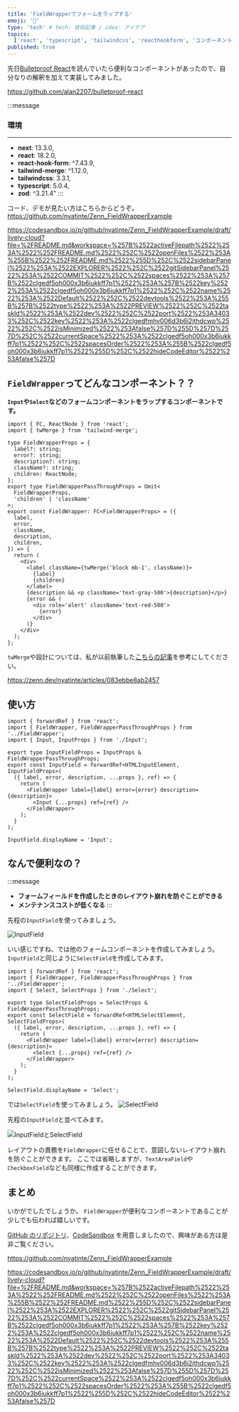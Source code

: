```yaml
---
title: 'FieldWrapperでフォームをラップする'
emoji: '🎁'
type: 'tech' # tech: 技術記事 / idea: アイデア
topics:
  ['react', 'typescript', 'tailwindcss', 'reacthookform', 'コンポーネント設計']
published: true
---
```


先日[Bulletproof React](https://github.com/alan2207/bulletproof-react)を読んでいたら便利なコンポーネントがあったので、自分なりの解釈を加えて実装してみました。

https://github.com/alan2207/bulletproof-react

:::message

### 環境

---

- **next**: 13.3.0,
- **react**: 18.2.0,
- **react-hook-form**: ^7.43.9,
- **tailwind-merge**: ^1.12.0,
- **tailwindcss**: 3.3.1,
- **typescript**: 5.0.4,
- **zod**: ^3.21.4"
  :::

コード、デモが見たい方はこちらからどうぞ。
https://github.com/nyatinte/Zenn_FieldWrapperExample

https://codesandbox.io/p/github/nyatinte/Zenn_FieldWrapperExample/draft/lively-cloud?file=%2FREADME.md&workspace=%257B%2522activeFilepath%2522%253A%2522%252FREADME.md%2522%252C%2522openFiles%2522%253A%255B%2522%252FREADME.md%2522%255D%252C%2522sidebarPanel%2522%253A%2522EXPLORER%2522%252C%2522gitSidebarPanel%2522%253A%2522COMMIT%2522%252C%2522spaces%2522%253A%257B%2522clgedf5oh000x3b6iukkff7p1%2522%253A%257B%2522key%2522%253A%2522clgedf5oh000x3b6iukkff7p1%2522%252C%2522name%2522%253A%2522Default%2522%252C%2522devtools%2522%253A%255B%257B%2522type%2522%253A%2522PREVIEW%2522%252C%2522taskId%2522%253A%2522dev%2522%252C%2522port%2522%253A34033%252C%2522key%2522%253A%2522clgedfmhv006d3b6i2jthdcwp%2522%252C%2522isMinimized%2522%253Afalse%257D%255D%257D%257D%252C%2522currentSpace%2522%253A%2522clgedf5oh000x3b6iukkff7p1%2522%252C%2522spacesOrder%2522%253A%255B%2522clgedf5oh000x3b6iukkff7p1%2522%255D%252C%2522hideCodeEditor%2522%253Afalse%257D

## `FieldWrapper`ってどんなコンポーネント？？

**`Input`や`Select`などのフォームコンポーネントをラップするコンポーネントです。**

```tsx:FieldWrapper.tsx
import { FC, ReactNode } from 'react';
import { twMerge } from 'tailwind-merge';

type FieldWrapperProps = {
  label?: string;
  error?: string;
  description?: string;
  className?: string;
  children: ReactNode;
};
export type FieldWrapperPassThroughProps = Omit<
  FieldWrapperProps,
  'children' | 'className'
>;
export const FieldWrapper: FC<FieldWrapperProps> = ({
  label,
  error,
  className,
  description,
  children,
}) => {
  return (
    <div>
      <label className={twMerge('block mb-1', className)}>
        {label}
        {children}
      </label>
      {description && <p className='text-gray-500'>{description}</p>}
      {error && (
        <div role='alert' className='text-red-500'>
          {error}
        </div>
      )}
    </div>
  );
};

```

`twMerge`や設計については、私が以前執筆した[こちらの記事](https://zenn.dev/nyatinte/articles/083ebbe8ab2457)を参考にしてください。

https://zenn.dev/nyatinte/articles/083ebbe8ab2457

## 使い方

```tsx:InputField.tsx
import { forwardRef } from 'react';
import { FieldWrapper, FieldWrapperPassThroughProps } from '../FieldWrapper';
import { Input, InputProps } from './Input';

export type InputFieldProps = InputProps & FieldWrapperPassThroughProps;
export const InputField = forwardRef<HTMLInputElement, InputFieldProps>(
  ({ label, error, description, ...props }, ref) => {
    return (
      <FieldWrapper label={label} error={error} description={description}>
        <Input {...props} ref={ref} />
      </FieldWrapper>
    );
  }
);

InputField.displayName = 'Input';
```

## なんで便利なの？

:::message

- **フォームフィールドを作成したときのレイアウト崩れを防ぐことができる**
- **メンテナンスコストが低くなる**
  :::

先程の`InputField`を使ってみましょう。

![InputField](https://storage.googleapis.com/zenn-user-upload/104279c86b7b-20230413.png)

いい感じですね、では他のフォームコンポーネントを作成してみましょう。
`InputField`と同じように`SelectField`を作成してみます。

```tsx:SelectField.tsx
import { forwardRef } from 'react';
import { FieldWrapper, FieldWrapperPassThroughProps } from '../FieldWrapper';
import { Select, SelectProps } from './Select';

export type SelectFieldProps = SelectProps & FieldWrapperPassThroughProps;
export const SelectField = forwardRef<HTMLSelectElement, SelectFieldProps>(
  ({ label, error, description, ...props }, ref) => {
    return (
      <FieldWrapper label={label} error={error} description={description}>
        <Select {...props} ref={ref} />
      </FieldWrapper>
    );
  }
);

SelectField.displayName = 'Select';
```

では`SelectField`を使ってみましょう。
![SelectField](https://storage.googleapis.com/zenn-user-upload/b4e323e2aaf8-20230413.png)

先程の`InputField`と並べてみます。

![InputFieldとSelectField](https://storage.googleapis.com/zenn-user-upload/1d54e1b8e61b-20230413.png)

レイアウトの責務を`FieldWrapper`に任せることで、意図しないレイアウト崩れを防ぐことができます。
ここでは省略しますが、`TextAreaField`や`CheckboxField`なども同様に作成することができます。

## まとめ

いかがでしたでしょうか。
`FieldWrapper`が便利なコンポーネントであることが少しでも伝われば嬉しいです。

[GitHub のリポジトリ](https://github.com/nyatinte/Zenn_FieldWrapperExample)、[CodeSandbox](https://codesandbox.io/p/github/nyatinte/Zenn_FieldWrapperExample/draft/lively-cloud?file=%2FREADME.md&workspace=%257B%2522activeFilepath%2522%253A%2522%252FREADME.md%2522%252C%2522openFiles%2522%253A%255B%2522%252FREADME.md%2522%255D%252C%2522sidebarPanel%2522%253A%2522EXPLORER%2522%252C%2522gitSidebarPanel%2522%253A%2522COMMIT%2522%252C%2522spaces%2522%253A%257B%2522clgedf5oh000x3b6iukkff7p1%2522%253A%257B%2522key%2522%253A%2522clgedf5oh000x3b6iukkff7p1%2522%252C%2522name%2522%253A%2522Default%2522%252C%2522devtools%2522%253A%255B%257B%2522type%2522%253A%2522PREVIEW%2522%252C%2522taskId%2522%253A%2522dev%2522%252C%2522port%2522%253A34033%252C%2522key%2522%253A%2522clgedfmhv006d3b6i2jthdcwp%2522%252C%2522isMinimized%2522%253Afalse%257D%255D%257D%257D%252C%2522currentSpace%2522%253A%2522clgedf5oh000x3b6iukkff7p1%2522%252C%2522spacesOrder%2522%253A%255B%2522clgedf5oh000x3b6iukkff7p1%2522%255D%252C%2522hideCodeEditor%2522%253Afalse%257D) を用意しましたので、興味がある方は是非ご覧ください。

https://github.com/nyatinte/Zenn_FieldWrapperExample

https://codesandbox.io/p/github/nyatinte/Zenn_FieldWrapperExample/draft/lively-cloud?file=%2FREADME.md&workspace=%257B%2522activeFilepath%2522%253A%2522%252FREADME.md%2522%252C%2522openFiles%2522%253A%255B%2522%252FREADME.md%2522%255D%252C%2522sidebarPanel%2522%253A%2522EXPLORER%2522%252C%2522gitSidebarPanel%2522%253A%2522COMMIT%2522%252C%2522spaces%2522%253A%257B%2522clgedf5oh000x3b6iukkff7p1%2522%253A%257B%2522key%2522%253A%2522clgedf5oh000x3b6iukkff7p1%2522%252C%2522name%2522%253A%2522Default%2522%252C%2522devtools%2522%253A%255B%257B%2522type%2522%253A%2522PREVIEW%2522%252C%2522taskId%2522%253A%2522dev%2522%252C%2522port%2522%253A34033%252C%2522key%2522%253A%2522clgedfmhv006d3b6i2jthdcwp%2522%252C%2522isMinimized%2522%253Afalse%257D%255D%257D%257D%252C%2522currentSpace%2522%253A%2522clgedf5oh000x3b6iukkff7p1%2522%252C%2522spacesOrder%2522%253A%255B%2522clgedf5oh000x3b6iukkff7p1%2522%255D%252C%2522hideCodeEditor%2522%253Afalse%257D
